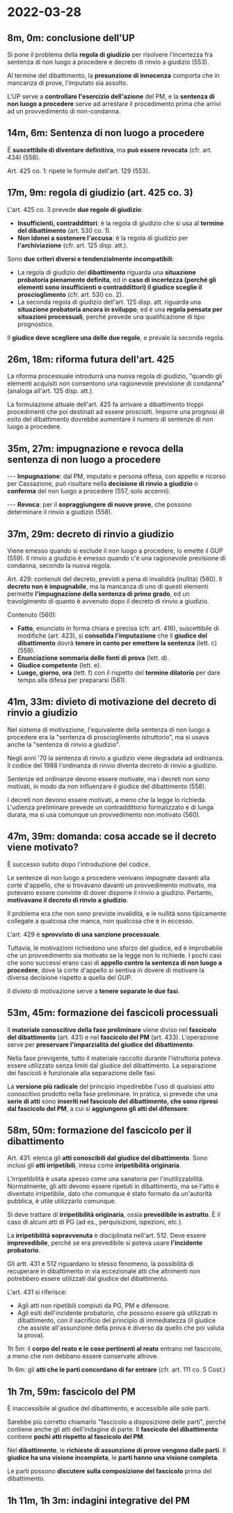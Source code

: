 # 2022-03-28

<!-- vim:set spelllang=it: -->

<!-- inizio: 8m -->

## 8m, 0m: conclusione dell'UP

Si pone il problema della **regola di giudizio** per risolvere l'incertezza fra sentenza di non luogo a procedere e decreto di rinvio a giudizio (553).

Al termine del dibattimento, la **presunzione di innocenza** comporta che in mancanza di prove, l'imputato sia assolto.

L'UP serve a **controllare l'esercizio dell'azione** del PM, e la **sentenza di non luogo a procedere** serve ad arrestare il procedimento prima che arrivi ad un provvedimento di non-condanna.

## 14m, 6m: Sentenza di non luogo a procedere

È **suscettibile di diventare definitiva**, ma **può essere revocata** (cfr. art. 434) (558).

Art. 425 co. 1: ripete le formule dell'art. 129 (553).

## 17m, 9m: regola di giudizio (art. 425 co. 3)

L'art. 425 co. 3 prevede **due regole di giudizio**:

* **Insufficienti, contraddittori**: è la regola di giudizio che si usa al **termine del dibattimento** (art. 530 co. 1).
* **Non idonei a sostenere l'accusa**: è la regola di giudizio per **l'archiviazione** (cfr. art. 125 disp. att.).

Sono **due criteri diversi e tendenzialmente incompatibili**:

* La regola di giudizio del **dibattimento** riguarda una **situazione probatoria pienamente definita**, ed in **caso di incertezza (perché gli elementi sono insufficienti o contraddittori) il giudice sceglie il proscioglimento** (cfr. art. 530 co. 2).
* La seconda regola di giudizio dell'art. 125 disp. att. riguarda una **situazione probatoria ancora in sviluppo**, ed è una **regola pensata per situazioni processuali**, perché prevede una qualificazione di tipo prognostico.

Il **giudice deve scegliere una delle due regole**, e prevale la seconda regola.

## 26m, 18m: riforma futura dell'art. 425

La riforma processuale introdurrà una nuova regola di giudizio, "quando gli elementi acquisiti non consentono una ragionevole previsione di condanna" (analoga all'art. 125 disp. att.).

La formulazione attuale dell'art. 425 fa arrivare a dibattimento troppi procedimenti che poi destinati ad essere prosciolti.
Imporre una prognosi di esito del dibattimento dovrebbe aumentare il numero di sentenze di non luogo a procedere.

## 35m, 27m: impugnazione e revoca della sentenza di non luogo a procedere

--- **Impugnazione**: dal PM, imputato e persona offesa, con appello e ricorso per Cassazione, può risultare nella **decisione di rinvio a giudizio** o **conferma** del non luogo a procedere (557, solo accenni).

--- **Revoca**: per il **sopraggiungere di nuove prove**, che possono determinare il rinvio a giudizio (558).

## 37m, 29m: decreto di rinvio a giudizio

Viene emesso quando si esclude il non luogo a procedere, lo emette il GUP (559).
Il rinvio a giudizio è emesso quando c'è una ragionevole previsione di condanna, secondo la nuova regola.

Art. 429: contenuti del decreto, previsti a pena di invalidità (nullità) (560).
Il **decreto non è impugnabile**, ma la mancanza di uno di questi elementi permette **l'impugnazione della sentenza di primo grado**, ed un travolgimento di quanto è avvenuto dopo il decreto di rinvio a giudizio.

Contenuto (560):

* **Fatto**, enunciato in forma chiara e precisa (cfr. art. 416), suscettibile di modifiche (art. 423), si **consolida l'imputazione** che il **giudice del dibattimento** dovrà **tenere in conto per emettere la sentenza** (lett. c) (559).
* **Enunciazione sommaria delle fonti di prova** (lett. d).
* **Giudice competente** (lett. e).
* **Luogo, giorno, ora** (lett. f) con il rispetto del **termine dilatorio** per dare tempo alla difesa per prepararsi (561).

## 41m, 33m: divieto di motivazione del decreto di rinvio a giudizio

Nel sistema di motivazione, l'equivalente della sentenza di non luogo a procedere era la "sentenza di proscioglimento istruttorio", ma si usava anche la "sentenza di rinvio a giudizio".

Negli anni '70 la sentenza di rinvio a giudizio viene degradata ad ordinanza.
Il codice del 1988 l'ordinanza di rinvio diventa decreto di rinvio a giudizio.

Sentenze ed ordinanze devono essere motivate, ma i decreti non sono motivati, in modo da non influenzare il giudice del dibattimento (558).

I decreti non devono essere motivati, a meno che la legge lo richieda.
L'udienza preliminare prevede un contraddittorio formalizzato e di lunga durata, ma si usa comunque un provvedimento non motivato (560).

## 47m, 39m: domanda: cosa accade se il decreto viene motivato?

È successo subito dopo l'introduzione del codice.

Le sentenze di non luogo a procedere venivano impugnate davanti alla corte d'appello, che si trovavano davanti un provvedimento motivato, ma potevano essere convinte di dover disporre il rinvio a giudizio.
Pertanto, **motivavano il decreto di rinvio a giudizio**.

Il problema era che non sono previste invalidità, e le nullità sono tipicamente collegate a qualcosa che manca, non qualcosa che è in eccesso.

L'art. 429 è **sprovvisto di una sanzione processuale**.

Tuttavia, le motivazioni richiedono uno sforzo del giudice, ed è improbabile che un provvedimento sia motivato se la legge non lo richiede.
I pochi casi che sono successi erano casi di **appello contro la sentenza di non luogo a procedere**, dove la corte d'appello si sentiva in dovere di motivare la diversa decisione rispetto a quella del GUP.

Il divieto di motivazione serve a **tenere separate le due fasi**.

## 53m, 45m: formazione dei fascicoli processuali

Il **materiale conoscitivo della fase preliminare** viene diviso nel **fascicolo del dibattimento** (art. 431) e nel **fascicolo del PM** (art. 433).
L'operazione serve per **preservare l'imparzialità del giudice del dibattimento**.

Nella fase previgente, tutto il materiale raccolto durante l'istruttoria poteva essere utilizzato senza limiti dal giudice del dibattimento.
La separazione dei fascicoli è funzionale alla separazione delle fasi.

La **versione più radicale** del principio impedirebbe l'uso di qualsiasi atto conoscitivo prodotto nella fase preliminare.
In pratica, si prevede che una **serie di atti** sono **inseriti nel fascicolo del dibattimento, che sono ripresi dal fascicolo del PM**, a cui si **aggiungono gli atti del difensore**.

## 58m, 50m: formazione del fascicolo per il dibattimento

Art. 431: elenca gli **atti conoscibili dal giudice del dibattimento**.
Sono inclusi gli **atti irripetibili**, intesa come **irripetibilità originaria**.

L'irripetibilità è usata spesso come una sanatoria per l'inutilizzabilità.
Normalmente, gli atti devono essere ripetuti in dibattimento, ma se l'atto è diventato irripetibile, dato che comunque è stato formato da un'autorità pubblica, è utile utilizzarlo comunque.

Si deve trattare di **irripetibilità originaria**, ossia **prevedibile in astratto**.
È il caso di alcuni atti di PG (ad es., perquisizioni, ispezioni, etc.).

La **irripetibilità sopravvenuta** è disciplinata nell'art. 512.
Deve essere **imprevedibile**, perché se era prevedibile si poteva usare **l'incidente probatorio**.

Gli artt. 431 e 512 riguardano lo stesso fenomeno, la possibilità di recuperare in dibattimento in via eccezionale atti che altrimenti non potrebbero essere utilizzati dal giudice del dibattimento.

L'art. 431 si riferisce:

* Agli atti non ripetibili compiuti da PG, PM e difensore.
* Agli esiti dell'incidente probatorio, che possono essere già utilizzati in dibattimento, con il sacrificio del principio di immediatezza (il giudice che assiste all'assunzione della prova è diverso da quello che poi valuta la prova).

1h 5m: il **corpo del reato e le cose pertinenti al reato** entrano nel fascicolo, a meno che non debbano essere conservate altrove.

1h 6m: gli **atti che le parti concordano di far entrare** (cfr. art. 111 co. 5 Cost.)

## 1h 7m, 59m: fascicolo del PM

È inaccessibile al giudice del dibattimento, e accessibile alle sole parti.

Sarebbe più corretto chiamarlo "fascicolo a disposizione delle parti", perché contiene anche gli atti dell'indagine di parte.
Il **fascicolo del dibattimento** contiene **pochi atti rispetto al fascicolo del PM**.

Nel **dibattimento**, le **richieste di assunzione di prove vengono dalle parti**.
Il **giudice ha una visione incompleta**, le **parti hanno una visione completa**.

Le parti possono **discutere sulla composizione del fascicolo** prima del dibattimento.

## 1h 11m, 1h 3m: indagini integrative del PM
